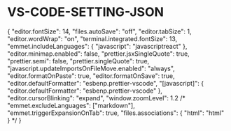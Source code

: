 # VS-CODE-SETTING-JSON

{
  "editor.fontSize": 14,
  "files.autoSave": "off",
  "editor.tabSize": 1,
  "editor.wordWrap": "on",
  "terminal.integrated.fontSize": 13,
  "emmet.includeLanguages": {
    "javascript": "javascriptreact"
  },
  "editor.minimap.enabled": false,
  "prettier.jsxSingleQuote": true,
  "prettier.semi": false,
  "prettier.singleQuote": true,
  "javascript.updateImportsOnFileMove.enabled": "always",
  "editor.formatOnPaste": true,
  "editor.formatOnSave": true,
  "editor.defaultFormatter": "esbenp.prettier-vscode",
  "[javascript]": {
    "editor.defaultFormatter": "esbenp.prettier-vscode"
  },
  "editor.cursorBlinking": "expand",
  "window.zoomLevel": 1.2
  /* "emmet.excludeLanguages": ["markdown"],
  "emmet.triggerExpansionOnTab": true,
  "files.associations": { "html": "html" } */
}
